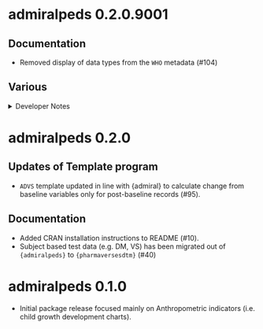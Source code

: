 # admiralpeds 0.2.0.9001

## Documentation

- Removed display of data types from the `WHO` metadata (#104)

## Various

<details>

<summary>Developer Notes</summary>

* Added copyright holder logos (#106)
* Updated the default math-rendering to `mathjax` (#104)

</details>

# admiralpeds 0.2.0

## Updates of Template program

- `ADVS` template updated in line with {admiral} to calculate change from baseline variables only for post-baseline records (#95).

## Documentation

- Added CRAN installation instructions to README (#10).
- Subject based test data (e.g. DM, VS) has been migrated out of `{admiralpeds}` to `{pharmaversesdtm}` (#40)

# admiralpeds 0.1.0

- Initial package release focused mainly on Anthropometric indicators (i.e. child growth development charts).
